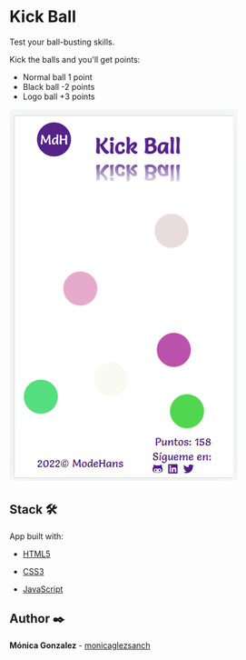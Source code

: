 # Kick Ball

Test your ball-busting skills.

Kick the balls and you'll get points:

- Normal ball 1 point
- Black ball -2 points
- Logo ball +3 points

![App screenshot](/docsReadme/app.png)

## Stack 🛠️

App built with:

- [HTML5](https://developer.mozilla.org/en-US/docs/Glossary/HTML5)

- [CSS3](https://developer.mozilla.org/es/docs/Web/CSS)

- [JavaScript](https://developer.mozilla.org/es/docs/Web/JavaScript)

## Author ✒️

**Mónica Gonzalez** - [monicaglezsanch](https://www.linkedin.com/in/monicaglezsanch/)
